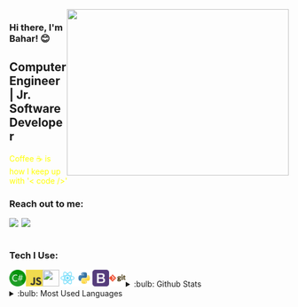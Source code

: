 <img src="https://media.giphy.com/media/JIX9t2j0ZTN9S/giphy.gif?cid=ecf05e47bakxhk3zk22jd8s3z3qlwvneaivghtu515y42pim&rid=giphy.gif&ct=g" align="right" width="400" height="300"/> 


### Hi there, I'm Bahar! :blush:

## Computer Engineer | Jr. Software Developer

<font color="yellow">Coffee ☕ is how I keep up with '< code />' </font>

 ### Reach out to me:

 [<img width="22" src="https://unpkg.com/simple-icons@v5/icons/linkedin.svg"
 align="left" />][linkedin]
 [<a href="mailto:baharsezin@yahoo.com"><img width="22" src="https://unpkg.com/simple-icons@v5/icons/minutemailer.svg"
 align="left" /></a>][mail]

 <br />
 <br />
 
### Tech I Use:

<img  align="left" width="30" height="30" src="https://raw.githubusercontent.com/github/explore/80688e429a7d4ef2fca1e82350fe8e3517d3494d/topics/csharp/csharp.png"/>
<img  align="left" src="https://raw.githubusercontent.com/github/explore/80688e429a7d4ef2fca1e82350fe8e3517d3494d/topics/javascript/javascript.png" width="30" height="30" />
<img  align="left"width="30" height="30" src="https://upload.wikimedia.org/wikipedia/commons/thumb/e/ee/.NET_Core_Logo.svg/1024px-.NET_Core_Logo.svg.png"/>
<img  align="left" width="30" height="30" src="https://raw.githubusercontent.com/github/explore/80688e429a7d4ef2fca1e82350fe8e3517d3494d/topics/react/react.png"/>
<img  align="left" width="30" height="30" src="https://raw.githubusercontent.com/github/explore/80688e429a7d4ef2fca1e82350fe8e3517d3494d/topics/python/python.png"/>
<img  align="left" width="30" height="30" src="https://raw.githubusercontent.com/github/explore/80688e429a7d4ef2fca1e82350fe8e3517d3494d/topics/bootstrap/bootstrap.png"/>
<img  align="left" width="30" height="30" src="https://raw.githubusercontent.com/github/explore/80688e429a7d4ef2fca1e82350fe8e3517d3494d/topics/git/git.png"/>


<br />

<details>
<summary>:bulb: Github Stats</summary>
<img src="https://github-readme-stats.vercel.app/api?username=sezinbhr&theme=tokyonight">
</details>


<details>
<summary>:bulb: Most Used Languages</summary>
<img src="https://github-readme-stats.vercel.app/api/top-langs/?username=sezinbhr&layout=compact&theme=tokyonight">
</details>


 [linkedin]: https://www.linkedin.com/in/baharsezin/
 [mail]: baharsezin@yahoo.com